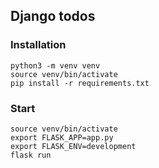 ## Django todos

### Installation

```console
python3 -m venv venv
source venv/bin/activate
pip install -r requirements.txt

```

### Start

```console
source venv/bin/activate
export FLASK_APP=app.py
export FLASK_ENV=development
flask run
```
